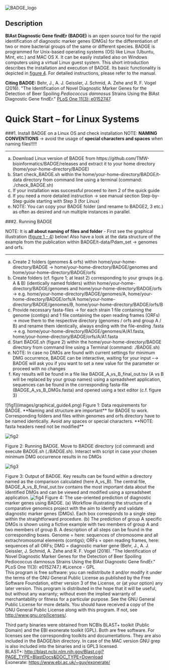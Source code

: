 ![BADGE_logo](images/logo_2.png)

## Description**BlAst Diagnostic Gene findEr (BADGE)** is an open source tool for the rapid identification of diagnostic marker genes (DMGs) for the differentiation of two or more bacterial groups of the same or different species. BADGE is programmed for Unix-based operating systems (OS) like Linux (Ubuntu, Mint, etc.) and MAC OS X. It can be easily installed also on Windows computers using a virtual Linux guest system. This short introduction describes the installation and execution of BADGE. Its basic functionality is depicted in [figure 4](#anchor4). For detailed instructions, please refer to the manual.

**Citing BADGE:** Behr, J., A. J. Geissler, J. Schmid, A. Zehe and R. F. Vogel (2016). "The Identification of Novel Diagnostic Marker Genes for the Detection of Beer Spoiling *Pediococcus damnosus* Strains Using the BlAst Diagnostic Gene findEr." [PLoS One 11(3): e0152747](http://dx.doi.org/10.1371/journal.pone.0152747).




# Quick Start – for Linux Systems
###1.	Install BADGE on a Linux OS and check installationNOTE: **NAMING CONVENTIONS** → avoid the usage of **special characters and spaces** when naming files!!!!!
***
<ol type="a">
<li>Download Linux version of BADGE from https://github.com/TMW-bioinformatics/BADGE/releases and extract it to your home directory (home/your-home-directory/BADGE) </li> 
<li>Start check_BADGE.sh within the home/your-home-directory/BADGE/t-data directory from command line using a terminal (command: ./check_BADGE.sh) </li> 
 <li>If your installation was successful proceed to item 2 of the quick guide </li>
<li>If you need a more detailed instruction → see manual section Step-by-Step guide starting with Step 3 (for Linux) </li>
<li>NOTE: You can copy your BADGE folder (and rename to BADGE2, 3 etc.) as often as desired and run multiple instances in parallel. </li>
</ol>
###2.	Running BADGE  
NOTE: It is **all about naming of files and folder** - First see the graphical illustration ([figure 1 - 4](#anchor1)) below! Also have a look at the data structure of the example from the publication within BADGE/t-data/Pdam_set → genomes and orfs.
***<ol type="a"><li>Create 2 folders (genomes & orfs) within home/your-home-directory/BADGE → home/your-home-directory/BADGE/genomes and home/your-home-directory/BADGE/orfs </li> 
<li>Create folders (cf. figure 1; at least 2) corresponding to your groups (e.g. A & B) (identically named folders) within home/your-home-directory/BADGE/genomes and home/your-home-directory/BADGE/orfs → e.g. home/your-home-directory/BADGE/genomes/A, home/your-home-directory/BADGE/orfs/A home/your-home-directory/BADGE/genomes/B, home/your-home-directory/BADGE/orfs/B  </li> 
<li>Provide necessary fasta-files → for each strain 1 file containing the genome (contigs) and 1 file containing the open reading frames (ORFs) → move them to the respective directory (genomes / orfs and group A / B) and rename them identically, always ending with the file-ending .fasta → e.g. home/your-home-directory/BADGE/genomes/A/A1.fasta, home/your-home-directory/BADGE/orfs/A/A1.fasta  </li>
<li>Start BADGE.sh (figure 2) within the home/your-home-directory/BADGE directory from command line using a Terminal (command: ./BADGE.sh)  </li>
<li>NOTE: In case no DMGs are found with current settings for minimum DMG occurrence, BADGE can be interactive, waiting for your input –→ BADGE will ask you if you want to set a new value for the parameter or proceed with no changes </li>  
<li>Key results will be found in a file like BADGE_A_vs_B_final_out.tsv (A vs B will be replaced by your group names) using a spreadsheet application, sequences can be found in the corresponding fasta-file (BADGE_A_vs_B_DMGs.fasta) and opened using a text editor (c.f. figure 3) </li></ol>
<a name="anchor1"></a>
![fig1](images/graphical_guide4.png)Figure 1: Data requirements for BADGE. **Naming and structure are important** for BADGE to work. Corresponding folders and files within genomes and orfs directory have to be named identically. Avoid any spaces or special characters. **NOTE: fasta headers need not be modified** 

![fig2](images/figure2.png) Figure 2: Running BADGE. Move to BADGE directory (cd command) and execute BADGE.sh (./BADGE.sh). Interact with script in case your chosen minimum DMG occurrence results in no DMGs![fig3](images/figure3.png) Figure 3: Output of BADGE. Key results can be found within a directory named as the comparison calculated (here A\_vs\_B). The central file, BADGE_A\_vs\_B\_final\_out.tsv contains the most important data about the identified DMGs and can be viewed and modified using a spreadsheet application.
<a name="anchor4"></a>
![fig4](images/Fig_schematic.png)
Figure 4: The use-oriented prediction of diagnostic marker genes using BADGE. (a) Workflow illustrating the structure of a comparative genomics project with the aim to identify and validate diagnostic marker genes (DMGs). Each box corresponds to a single step within the straightforward procedure. (b) The prediction of group A specific DMGs is shown using a fictive example with two members of group A and two members of group B. A description of all steps can be found in the corresponding boxes. Genome = here: sequences of chromosome and all extrachromosomal elements (contigs); ORFs = open reading frames, here: sequences of all ORFs; DMG = diagnostic marker gene (Behr, J., A. J. Geissler, J. Schmid, A. Zehe and R. F. Vogel (2016). "The Identification of Novel Diagnostic Marker Genes for the Detection of Beer Spoiling Pediococcus damnosus Strains Using the BlAst Diagnostic Gene findEr." PLoS One 11(3): e0152747.)
#Licence - GPL  
This program is free software: you can redistribute it and/or modify it under the terms of the GNU General Public License as published by the Free Software Foundation, either version 3 of the License, or (at your option) any later version. This program is distributed in the hope that it will be useful, but without any warranty; without even the implied warranty of merchantability or fitness for a particular purpose. See the GNU General Public License for more details. You should have received a copy of the GNU General Public License along with this program. If not, see http://www.gnu.org/licenses/.  
Third party binaries were obtained from NCBIs BLAST+ toolkit (Public Domain) and the EBI exonerate toolkit (GPL). Both are free software. For licenses see the corresponding toolkits and documentations. They are also included in the BADGE/bin directory. In case of the MAC version GNU grep is also included into the binaries and is GPL3 licensed.  BLAST+: http://blast.ncbi.nlm.nih.gov/Blast.cgi?PAGE_TYPE=BlastDocs&DOC_TYPE=Download  Exonerate: https://www.ebi.ac.uk/~guy/exonerate/
